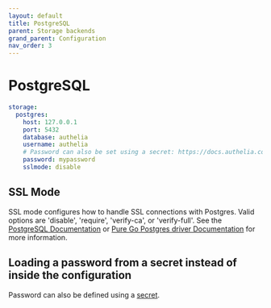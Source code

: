 ```yaml
---
layout: default
title: PostgreSQL
parent: Storage backends
grand_parent: Configuration
nav_order: 3
---
```


# PostgreSQL

```yaml
storage:
  postgres:
    host: 127.0.0.1
    port: 5432
    database: authelia
    username: authelia
    # Password can also be set using a secret: https://docs.authelia.com/configuration/secrets.html
    password: mypassword
    sslmode: disable
```

## SSL Mode
SSL mode configures how to handle SSL connections with Postgres. 
Valid options are 'disable', 'require', 'verify-ca', or 'verify-full'.
See the [PostgreSQL Documentation](https://www.postgresql.org/docs/12/libpq-ssl.html)
or [Pure Go Postgres driver Documentation](https://godoc.org/github.com/lib/pq) 
for more information.

## Loading a password from a secret instead of inside the configuration

Password can also be defined using a [secret](../secrets.md).